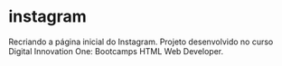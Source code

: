 # instagram
Recriando a página inicial do Instagram. Projeto desenvolvido no curso Digital Innovation One: Bootcamps HTML Web Developer.
